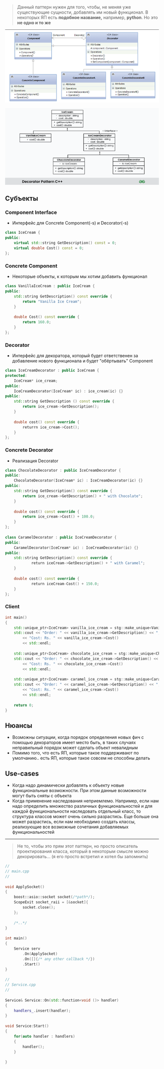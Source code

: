 > Данный паттерн нужен для того, чтобы, не меняя уже существующие сущности, добавлять им новый функционал.
> В некоторых ЯП есть **подобное название,** например, **python**. Но это **не одно и то же** 

![Untitled](image-storage/Untitled%203.png)

![Untitled](image-storage/Untitled%201%201.png)

## Субъекты

### Component Interface

- Интерфейс для Concrete Component(-s) и Decorator(-s)

```cpp
class IceCream {
public:
	virtual std::string GetDescription() const = 0;
	virtual double Cost() const = 0;
};

```

### Concrete Component

- Некоторые объекты, к которым мы хотим добавить функционал

```cpp
class VanillaIceCream : public IceCream {
public:
	std::string GetDescription() const override {
		return "Vanilla Ice Cream";
	}

	double Cost() const override {
		return 160.0;
	}
};

```

### Decorator

- Интерфейс для декоратора, который будет ответственен за добавление нового функционала и будет "обёртывать" Component

```cpp
class IceCreamDecorator : public IceCream {
protected:
	IceCream* ice_cream;
public:
	IceCreamDecorator(IceCream* ic) : ice_cream(ic) {}
public:
	std::string GetDescription () const override {
		return ice_cream->GetDescription();
	}

	double cost() const override {
		returrn ice_cream->Cost();
	}
};

```

### Concrete Decorator

- Реализация Decorator

```cpp
class ChocolateDecorator : public IceCreamDecorator {
public:
	ChocolateDecorator(IceCream* ic) : IceCreamDecorator(ic) {}
public:
	std::string GetDescription() const override {
		return ice_cream->GetDescription() + " with Chocolate";
	}

	double cost() const override {
		return ice_cream->Cost() + 100.0;
	}
};

class CaramelDecorator : public IceCreamDecorator {
public:
	CaramelDecorator(IceCream* ic) : IceCreamDecorator(ic) {}
public:
	std::string GetDescription() const override {
	        return iceCream->GetDescription() + " with Caramel";
	}

	double cost() const override {
	        return iceCream-Cost() + 150.0;
	}
};

```

### Client

```cpp
int main()
{
	std::unique_ptr<IceCream> vanilla_ice_cream = stg::make_unique<VaniullaIceCream>();
	std::cout << "Order: " << vanilla_ice_cream->GetDescription() << ", "
		<< "Cost: Rs. " << vanilla_ice_cream->Cost()
		<< std::endl;

	std::unique_ptr<IceCream> chocolate_ice_cream = stg::make_unique<ChocolateDecorator>();
	std::cout << "Order: " << chocolate_ice_cream->GetDescription() << ", "
		<< "Cost: Rs. " << chocolate_ice_cream->Cost()
		<< std::endl;

	std::unique_ptr<IceCream> caramel_ice_cream = stg::make_unique<CaramelDecorator>();
	std::cout << "Order: " << caramel_ice_cream->GetDescription() << ", "
		<< "Cost: Rs. " << caramel_ice_cream->Cost()
		<< std::endl;

	return 0;
}

```

## Нюансы

- Возможны ситуации, когда порядок определения новых фич с помощью декораторов имеет место быть, в таких случаях неправильный порядок может сделать объект невалидным
- Помимо того, что есть ЯП, которые такое поддерживают по умолчанию.. есть ЯП, которые такое совсем не способны делать

## Use-cases

- Когда надо динамически добавлять к объекту новые функциональные возможности. При этом данные возможности могут быть сняты с объекта
- Когда применение наследования неприемлемо. Например, если нам надо определить множество различных функциональностей и для каждой функциональности наследовать отдельный класс, то структура классов может очень сильно разрастись. Еще больше она может разрастись, если нам необходимо создать классы, реализующие все возможные сочетания добавляемых функциональностей

---

> Не то, чтобы это прям этот паттерн, но просто описатель проектирования класса, который в некоторым смысле можно декорировать… (я его просто встретил и хотел бы запомнить)
> 

```cpp
//
// main.cpp
//

void ApplySocket()
{
	boost::asio::socket socket(/*path*/);
	ScopeExit socket_raii = [&socket]{
		socket.close();
	};
	
	/*..*/
}

int main() 
{
	Service serv
		.On(ApplySocket)
		.On([]{/* any other callback */})
		.Start()
}

//
// Service.cpp
//

Service& Service::On(std::function<void ()> handler)
{
	handlers_.insert(handler);
}

void Service:Start()
{
	for(auto handler : handlers)
	{
		handler();
	}

}

```